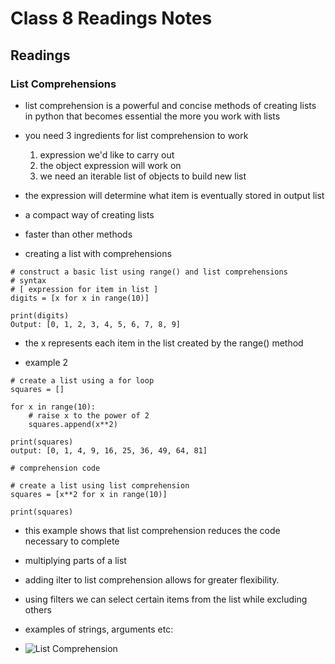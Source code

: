 # Class 8 Readings Notes

## Readings

### List Comprehensions

- list comprehension is a powerful and concise methods of creating lists in python that becomes essential the more you work with lists
- you need 3 ingredients for list comprehension to work
  1. expression we'd like to carry out 
  2. the object expression will work on
  3. we need an iterable list of objects to build new list
- the expression will determine what item is eventually stored in output list
- a compact way of creating lists
- faster than other methods

- creating a list with comprehensions

``` {python}
# construct a basic list using range() and list comprehensions
# syntax
# [ expression for item in list ]
digits = [x for x in range(10)]

print(digits)
Output: [0, 1, 2, 3, 4, 5, 6, 7, 8, 9]
```

- the x represents each item in the list created by the range() method

- example 2

```{python}
# create a list using a for loop
squares = []

for x in range(10):
    # raise x to the power of 2
    squares.append(x**2)

print(squares)
output: [0, 1, 4, 9, 16, 25, 36, 49, 64, 81]

# comprehension code

# create a list using list comprehension
squares = [x**2 for x in range(10)]

print(squares)

```

- this example shows that list comprehension reduces the code necessary to complete

- multiplying parts of a list
- adding ilter to list comprehension allows for greater flexibility.
- using filters we can select certain items from the list while excluding others

- examples of strings, arguments etc:

- ![List Comprehension](https://www.pythonforbeginners.com/basics/list-comprehensions-in-python)
